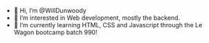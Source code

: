 - 👋 Hi, I’m @WillDunwoody
- 👀 I’m interested in Web development, mostly the backend.
- 🌱 I’m currently learning HTML, CSS and Javascript through the Le Wagon bootcamp batch 990!


<!---
WillDunwoody/WillDunwoody is a ✨ special ✨ repository because its `README.md` (this file) appears on your GitHub profile.
You can click the Preview link to take a look at your changes.
--->
